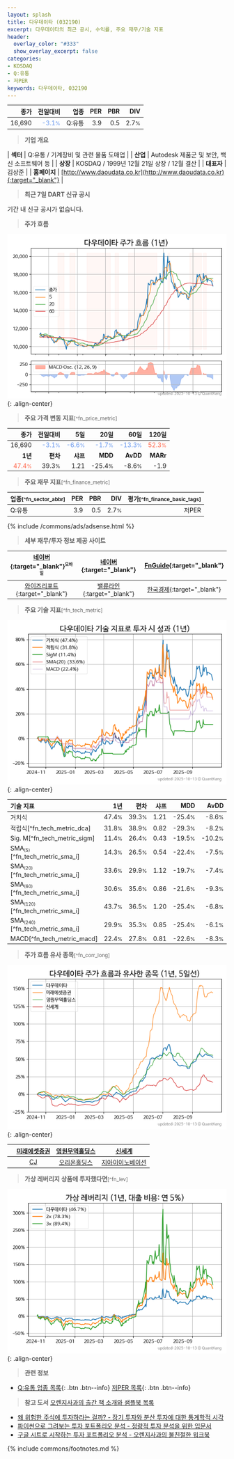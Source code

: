 ```yaml
---
layout: splash
title: 다우데이타 (032190)
excerpt: 다우데이타의 최근 공시, 수익률, 주요 재무/기술 지표
header:
  overlay_color: "#333"
  show_overlay_excerpt: false
categories:
- KOSDAQ
- Q:유통
- 저PER
keywords: 다우데이타, 032190
---
```


| **종가** | **전일대비** | **업종** | **PER** | **PBR** | **DIV** |
| -------: | -----------: | -------: | ------: | ------: | ------: |
| 16,690 | <span style="color: cornflowerblue">-3.1<small>%</small></span> | Q:유통 | 3.9 | 0.5 | 2.7<small>%</small> |

<!-- more -->


> **기업 개요**<a id="company"></a>

| <span style="white-space:nowrap;">**섹터**</span> | Q:유통 / 기계장비 및 관련 물품 도매업 |
| <span style="white-space:nowrap;">**산업**</span> | Autodesk 제품군 및 보안, 백신 소프트웨어 등 |
| <span style="white-space:nowrap;">**상장**</span> | KOSDAQ / 1999년 12월 21일 상장 / 12월 결산 |
| <span style="white-space:nowrap;">**대표자**</span> | 김상준 |
| <span style="white-space:nowrap;">**홈페이지**</span> | [http://www.daoudata.co.kr](http://www.daoudata.co.kr){:target="_blank"} |


> **최근 7일 DART 신규 공시**<a id="dart"></a>

기간 내 신규 공시가 없습니다.


> **주가 흐름**<a id="price"></a>

![032190](/stock/images/032190.png){: .align-center}


> **주요 가격 변동 지표**<small>[^fn_price_metric]</small>

| **종가** | **전일대비** | **5일** | **20일** | **60일** | **120일** |
| -------: | -----------: | ------: | -------: | -------: | --------: |
| 16,690 | <span style="color: cornflowerblue">-3.1<small>%</small></span> | <span style="color: cornflowerblue">-6.6<small>%</small></span> | <span style="color: cornflowerblue">-1.7<small>%</small></span> | <span style="color: cornflowerblue">-13.3<small>%</small></span> | <span style="color: tomato">52.3<small>%</small></span> |
| **1년** | **편차** | **샤프** | **MDD** | **AvDD** | **MARr** |
| <span style="color: tomato">47.4<small>%</small></span> | 39.3<small>%</small> | 1.21 | -25.4<small>%</small> | -8.6<small>%</small> | -1.9 |


> **주요 재무 지표**<small>[^fn_finance_metric]</small>

| **업종**<small>[^fn_sector_abbr]</small> | **PER** | **PBR** | **DIV** | **평가**<small>[^fn_finance_basic_tags]</small> |
| :--------------------------------------- | ------: | ------: | ------: | ----------------------------------------------: |
| Q:유통 | 3.9 | 0.5 | 2.7<small>%</small> | 저PER |



{% include /commons/ads/adsense.html %}

> **세부 재무/투자 정보 제공 사이트**

| [네이버](https://m.stock.naver.com/domestic/stock/032190/finance/summary){:target="_blank"}<sup><small>모바일</small></sup> | [네이버](https://finance.naver.com/item/coinfo.naver?code=032190){:target="_blank"} | [FnGuide](https://comp.fnguide.com/SVO2/ASP/SVD_Invest.asp?gicode=A032190&MenuYn=Y){:target="_blank"} |
| :---: | :---: | :---: |
| [와이즈리포트](https://comp.wisereport.co.kr/company/c1040001.aspx?cmp_cd=032190){:target="_blank"} | [밸류라인](https://www.valueline.co.kr/finance/summary/032190){:target="_blank"} | [한국경제](https://markets.hankyung.com/stock/032190/financial-summary){:target="_blank"} |


> **주요 기술 지표**<small>[^fn_tech_metric]</small>


![032190](/stock/images/032190_tech.png){: .align-center}

| **기술 지표** | **1년** | **편차** | **샤프** | **MDD** | **AvDD** |
| :------------ | ------: | -----------: | -------: | ------: | -------: |
| 거치식 | 47.4<small>%</small> | 39.3<small>%</small> | 1.21 | -25.4<small>%</small> | -8.6<small>%</small> |
| 적립식[^fn_tech_metric_dca] | 31.8<small>%</small> | 38.9<small>%</small> | 0.82 | -29.3<small>%</small> | -8.2<small>%</small> |
| Sig. M[^fn_tech_metric_sigm] | 11.4<small>%</small> | 26.4<small>%</small> | 0.43 | -19.5<small>%</small> | -10.2<small>%</small> |
| SMA<small><sub>(5)</sub></small>[^fn_tech_metric_sma_i] | 14.3<small>%</small> | 26.5<small>%</small> | 0.54 | -22.4<small>%</small> | -7.5<small>%</small> |
| SMA<small><sub>(20)</sub></small>[^fn_tech_metric_sma_i] | 33.6<small>%</small> | 29.9<small>%</small> | 1.12 | -19.7<small>%</small> | -7.4<small>%</small> |
| SMA<small><sub>(60)</sub></small>[^fn_tech_metric_sma_i] | 30.6<small>%</small> | 35.6<small>%</small> | 0.86 | -21.6<small>%</small> | -9.3<small>%</small> |
| SMA<small><sub>(120)</sub></small>[^fn_tech_metric_sma_i] | 43.7<small>%</small> | 36.5<small>%</small> | 1.20 | -25.4<small>%</small> | -6.8<small>%</small> |
| SMA<small><sub>(240)</sub></small>[^fn_tech_metric_sma_i] | 29.9<small>%</small> | 35.3<small>%</small> | 0.85 | -25.4<small>%</small> | -6.1<small>%</small> |
| MACD[^fn_tech_metric_macd] | 22.4<small>%</small> | 27.8<small>%</small> | 0.81 | -22.6<small>%</small> | -8.3<small>%</small> |


> **주가 흐름 유사 종목**<a id="corr"></a><small>[^fn_corr_long]</small>

![032190](/stock/images/032190_corr.png){: .align-center}

|       | [미래에셋증권](/006800/) | [영원무역홀딩스](/009970/) | [신세계](/004170/) |
| :---: | :------------------------------------: | :------------------------------------: | :------------------------------------: |
|       | [CJ](/001040/) | [오리온홀딩스](/001800/) | [지아이이노베이션](/358570/) |


> **가상 레버리지 상품에 투자했다면**<a id="2x"></a><small>[^fn_lev]</small>

![032190](/stock/images/032190_2x.png){: .align-center}


> **관련 정보**

- [Q:유통 업종 목록](/stats/sector/kosdaq_업종_유통_종목/){: .btn .btn--info} [저PER 목록](/fn/fn_low_per/){: .btn .btn--info}

> **참고 도서** [오렌지사과의 출간 책 소개와 샘플북 목록](https://kongdori.tistory.com/691)

- [왜 위험한 주식에 투자하라는 걸까? - 장기 투자와 분산 투자에 대한 통계학적 시각](https://kongdori.tistory.com/421)
- [파이썬으로 그려보는 투자 포트폴리오 분석  - 정량적 투자 분석을 위한 입문서](https://kongdori.tistory.com/643)
- [구글 시트로 시작하는 투자 포트폴리오 분석 - 오렌지사과의 불친절한 워크북](https://kongdori.tistory.com/449)


{% include commons/footnotes.md %}